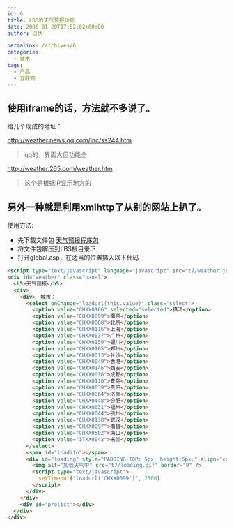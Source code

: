 ```yaml
---
id: 6
title: LBS的天气预报功能
date: 2006-01-20T17:52:02+00:00
author: 愆伏

permalink: /archives/6
categories:
  - 技术
tags:
  - 产品
  - 互联网
---
```

## 使用iframe的话，方法就不多说了。

给几个现成的地址：

http://weather.news.qq.com/inc/ss244.htm

> qq的，界面大但功能全

http://weather.265.com/weather.htm
> 这个是根据IP显示地方的

## 另外一种就是利用xmlhttp了从别的网站上扒了。


使用方法:

* 先下载文件包 [天气预报程序包](/wp-content/uploads/200602/15_165128_t7.zip)
* 将文件包解压到LBS根目录下
* 打开global.asp，在适当的位置插入以下代码

```html
<script type="text/javascript" language="javascript" src="t7/weather.js"></script>
<div id="weather" class="panel">
  <h5>天气预报</h5>
  <div>
    <div>　城市：
      <select onChange="loadurl(this.value)" class="select">
        <option value="CHXX0166" selected="selected">镇江</option>
        <option value="CHXX0099">南京</option>
        <option value="CHXX0008">北京</option>
        <option value="CHXX0116">上海</option>
        <option value="CHXX0037">广州</option>
        <option value="CHXX0259">银川</option>
        <option value="CHXX0165">郑州</option>
        <option value="CHXX0013">长沙</option>
        <option value="CHXX0049">香港</option>
        <option value="CHXX0146">西安</option>
        <option value="CHXX0016">成都</option>
        <option value="CHXX0110">青岛</option>
        <option value="CHXX0039">贵阳</option>
        <option value="CHXX0064">济南</option>
        <option value="CHXX0448">合肥</option>
        <option value="CHXX0031">福州</option>
        <option value="CHXX0044">杭州</option>
        <option value="CHXX0138">武汉</option>
        <option value="CHXX0097">南昌</option>
        <option value="CHXX0502">海口</option>
        <option value="ITXX0042">米兰</option>
      </select>
      <span id="loadifo"></span>
      <div id="loading" style="PADDING-TOP: 5px; height:5px;" align="center">
        <img alt="加载天气中" src="t7/loading.gif" border="0" />
        <script type="text/javascript">
          setTimeout("loadurl('CHXX0099')", 2500)
        </script>
      </div>
    </div>
    <div id="prolist"></div>
  </div>
</div>
```